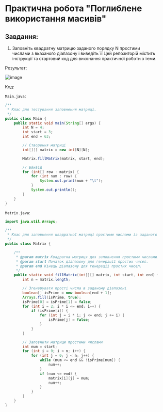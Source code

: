# Практична робота "Поглиблене використання масивів"
## Завдання:
1. Заповніть квадратну матрицю заданого порядку N простими числами з вказаного діапазону і виведіть її 
Цей репозиторій містить iнструкції та стартовий код для виконання практичної роботи з теми.

Результат:

![image](https://github.com/ppc-ntu-khpi/advanced-arrays-ieni-nei/assets/113203792/4a8ebf69-5c9a-4ca4-981e-dd3f355b99be)

Код:

```Main.java```:
```java
/**
 * Клас для тестування заповнення матриці.
 */
public class Main {
    public static void main(String[] args) {
        int N = 4;
        int start = 3;
        int end = 63;

        // Створення матриці
        int[][] matrix = new int[N][N];

        Matrix.fillMatrix(matrix, start, end);

        // Ввивід
        for (int[] row : matrix) {
            for (int num : row) {
                System.out.print(num + "\t");
            }
            System.out.println();
        }
    }
}

```

```Matrix.java```:
```java
import java.util.Arrays;

/**
 * Клас для заповнення квадратної матриці простими числами із заданого діапазону.
 */
public class Matrix {

    /**
     * @param matrix Квадратна матриця для заповнення простими числами.
     * @param start Початок діапазону для генерації простих чисел.
     * @param end Кінець діапазону для генерації простих чисел.
     */
    public static void fillMatrix(int[][] matrix, int start, int end) {
        int n = matrix.length;

        // Згенерувати прості числа в заданому діапазоні
        boolean[] isPrime = new boolean[end + 1];
        Arrays.fill(isPrime, true);
        isPrime[0] = isPrime[1] = false;
        for (int i = 2; i * i <= end; i++) {
            if (isPrime[i]) {
                for (int j = i * i; j <= end; j += i) {
                    isPrime[j] = false;
                }
            }
        }

        // Заповнити матрицю простими числами
        int num = start;
        for (int i = 0; i < n; i++) {
            for (int j = 0; j < n; j++) {
                while (num <= end && !isPrime[num]) {
                    num++;
                }
                if (num <= end) {
                    matrix[i][j] = num;
                    num++;
                }
            }
        }
    }
}

```

